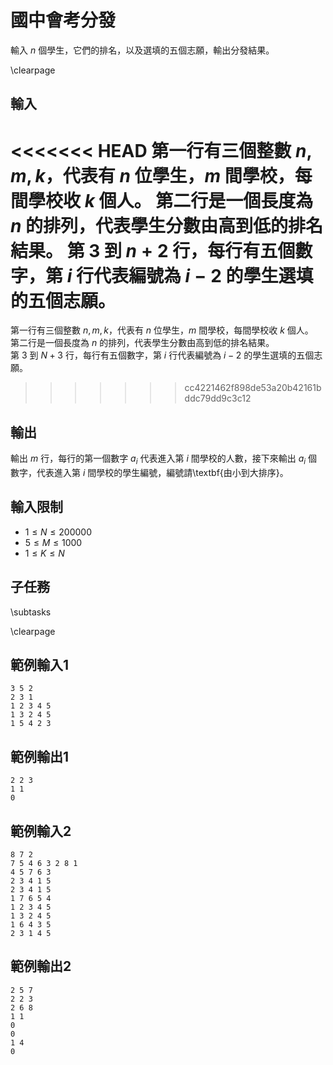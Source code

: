 # 國中會考分發

輸入 $n$ 個學生，它們的排名，以及選填的五個志願，輸出分發結果。  

\clearpage

## 輸入
<<<<<<< HEAD
第一行有三個整數 $n, m, k$，代表有 $n$ 位學生，$m$ 間學校，每間學校收 $k$ 個人。
第二行是一個長度為 $n$ 的排列，代表學生分數由高到低的排名結果。
第 $3$ 到 $n+2$ 行，每行有五個數字，第 $i$ 行代表編號為 $i-2$ 的學生選填的五個志願。
=======
第一行有三個整數 $n, m, k$，代表有 $n$ 位學生，$m$ 間學校，每間學校收 $k$ 個人。  
第二行是一個長度為 $n$ 的排列，代表學生分數由高到低的排名結果。  
第 $3$ 到 $N+3$ 行，每行有五個數字，第 $i$ 行代表編號為 $i-2$ 的學生選填的五個志願。  
>>>>>>> cc4221462f898de53a20b42161bddc79dd9c3c12

## 輸出
輸出 $m$ 行，每行的第一個數字 $a_i$ 代表進入第 $i$ 間學校的人數，接下來輸出 $a_i$ 個數字，代表進入第 $i$ 間學校的學生編號，編號請\textbf{由小到大排序}。  

## 輸入限制
 - $1 \leq N \leq 200000$
 - $5 \leq M \leq 1000$
 - $1 \leq K \leq N$

## 子任務
\subtasks

\clearpage

## 範例輸入1
```
3 5 2
2 3 1
1 2 3 4 5
1 3 2 4 5
1 5 4 2 3
```

## 範例輸出1
```
2 2 3
1 1
0
```

## 範例輸入2
```
8 7 2
7 5 4 6 3 2 8 1
4 5 7 6 3
2 3 4 1 5
2 3 4 1 5
1 7 6 5 4
1 2 3 4 5
1 3 2 4 5
1 6 4 3 5
2 3 1 4 5
```

## 範例輸出2
```
2 5 7
2 2 3
2 6 8
1 1
0
0
1 4
0
```
